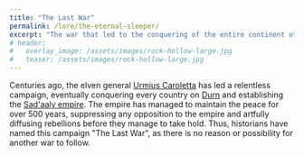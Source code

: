 ```yaml
---
title: "The Last War"
permalink: /lore/the-eternal-sleeper/
excerpt: "The war that led to the conquering of the entire continent of Durn"
# header:
#   overlay_image: /assets/images/rock-hollow-large.jpg
#   teaser: /assets/images/rock-hollow-large.jpg
---
```


Centuries ago, the elven general [Urmius Caroletta](/notable-figures/urmius-caroletta/) has led a relentless campaign, eventually conquering every country on [Durn](/lore/durn/) and establishing the [Sad'aaly empire](/lore/the-empire#the-sadaaly-empire). The empire has managed to maintain the peace for over 500 years, suppressing any opposition to the empire and artfully diffusing rebellions before they manage to take hold. Thus, historians have named this campaign "The Last War", as there is no reason or possibility for another war to follow.
